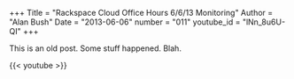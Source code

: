+++
Title = "Rackspace Cloud Office Hours 6/6/13 Monitoring"
Author = "Alan Bush"
Date = "2013-06-06"
number = "011"
youtube_id = "lNn_8u6U-QI"
+++

This is an old post. Some stuff happened. Blah.


{{< youtube >}}
